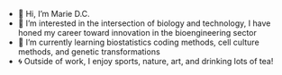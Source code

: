 - 👋 Hi, I’m Marie D.C. 
- 👀 I’m interested in the intersection of biology and technology, I have honed my career toward innovation in the bioengineering sector
- 🌱 I’m currently learning biostatistics coding methods, cell culture methods, and genetic transformations
- 🌀 Outside of work, I enjoy sports, nature, art, and drinking lots of tea!


<!---
MarieNouNou/MarieNouNou is a ✨ special ✨ repository because its `README.md` (this file) appears on your GitHub profile.
You can click the Preview link to take a look at your changes.
--->

